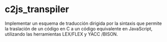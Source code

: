 # c2js_transpiler
Implementar un esquema de traducción dirigida por la sintaxis que permite la traslación de un código en C a un código equivalente en JavaScript, utilizando las herramientas LEX/FLEX y YACC /BISON.
